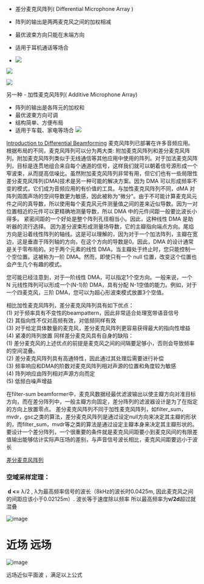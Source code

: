 -   差分麦克风阵列( Differential Microphone Array )

-   阵列的输出是两两麦克风之间的加权相减
-   最优波束方向只能在末端方向
-   适用于耳机通话等场合
- ![](https://pic1.zhimg.com/80/v2-267ffebb4bf108f1459166ac50dd0850_720w.webp)

![](https://pic3.zhimg.com/80/v2-1d98a0d136d8e2bed476332d563d5b9a_720w.webp)

![](https://pic4.zhimg.com/80/v2-bf288692c649d84ce472180caf46c867_720w.webp)

另一种 -   加性麦克风阵列( Additive Microphone Array)

-   阵列的输出是各阵元的加权和
-   最优波束方向可调
-   结构简单、方便布局
-   适用于车载、家电等场合
![](https://pic3.zhimg.com/80/v2-9ec84609b72748ec6a9c0b55d120b1e2_720w.webp)

[Introduction to Differential Beamforming](https://ww2.mathworks.cn/help/phased/ug/introduction-to-differential-beamforming.html)
麦克风阵列已部署在许多音频应用。根据布局的不同，麦克风阵列可以分为两大类: 附加麦克风阵列和差分麦克风阵列。附加麦克风阵列类似于无线通信等其他应用中使用的阵列。对于加法麦克风阵列，目标是连贯地组合来自每个通道的信号，这样我们就可以朝着信号源形成一个窄波束，从而提高信噪比。虽然附加麦克风阵列非常有用，但它们也有一些局限性
差分麦克风阵列(DMA)技术是另一种可能的解决方案。因为 DMA 可以形成频率不变的模式，它们成为音频应用的有价值的工具。与加性麦克风阵列不同，dMA 对阵列周围声场的空间导数更为敏感，因此被称为“微分”。由于不可能计算麦克风元件之间的真导数，所以使用每个麦克风元件测量值之间的差来近似导数。因为一对位置相近的元件可以更精确地测量导数，所以 DMA 中的元件间距一般要比波长小得多。
紧密间距的一个好处是整个阵列孔径相当小。因此，这种线性 DMA 是助听器的流行选择。
因为差分波束形成测量场导数，它的主瓣指向端点方向。尾焰方向是沿着线性阵列的轴线。这是可以理解的，因为对于一个加法阵列，主瓣在宽边，这是垂直于阵列轴的方向，在这个方向的导数是0。因此，DMA 的设计通常是关于零布局的。对于两个元素的线性 DMA，当主瓣处于终止时，您只能控制一个空位置。这被称为一阶 DMA。然而，即使只有一个 null 位置，改变这个位置也会产生几个有趣的模式。

您可能已经注意到，对于一阶线性 DMA，可以指定1个空方向。一般来说，一个 N 元线性阵列可以形成一个(N-1)阶 DMA，具有分配 N-1空值的能力。例如，对于一个四麦克风，三阶 DMA，您可以为超心形波束模式放置3个空值。

相比加性麦克风阵列，差分麦克风阵列具有如下优点：  
(1) 对于频率具有不变性的beampattern，因此非常适合处理宽带语音信号  
(2) 其指向性不仅对高频有效，对低频同样有效  
(3) 对于给定具体数量的麦克风，差分麦克风阵列更容易获得最大的指向性增益  
(4) 紧凑的阵列放置
同样差分麦克风具有自身的缺陷：  
(1) 差分麦克风的上述优点的前提是麦克风之间的间隔要足够小，否则会导致频率的空间混叠。  
(2) 差分麦克风阵列具有高通特性，因此通过其处理后需要进行补偿  
(3) 频率响应和DMA的阶数对麦克风阵列相对声源的位置和角度较为敏感  
(4) 阵列响应由阵列相对声源方向而定  
(5) 低频白噪声增益

在filter-sum beamformer中，麦克风数据经最优滤波输出以使主瓣方向对准目标方向，而在差分阵列中，一般主瓣方向固定，差分阵列的滤波器设计是为了在指定的方向上放置零点。
差分麦克风阵列不同于加性麦克风阵列，如filter_sum，mvdr，gsc之类的算法，差分麦克风阵列是通过设定null方向来决定其主瓣的形状的，而filter_sum，mvdr等之类的算法是通过设定主瓣本身来决定其主瓣形状的。
要设计一个差分阵列，一个很重要的条件就是麦克风间距要小到麦克风间的有限差值输出能够估计实际声压场的差别，与声音信号波长相比，麦克风间距要远小于波长

[差分麦克风阵列](https://blog.csdn.net/u010592995/article/details/78762599?spm=1001.2101.3001.6650.1&utm_medium=distribute.pc_relevant.none-task-blog-2%7Edefault%7ECTRLIST%7ERate-1-78762599-blog-125119542.t0_edu_mlt&depth_1-utm_source=distribute.pc_relevant.none-task-blog-2%7Edefault%7ECTRLIST%7ERate-1-78762599-blog-125119542.t0_edu_mlt&utm_relevant_index=2)

### 空域采样定理：

 **d <=** λ/2 , λ为最高频率信号的波长（8kHz的波长时0.0425m, 因此麦克风之间的间距应该小于0.02125m）. 
波长等于速度除以频率  所以最高频率为**v/2d**超过就混叠

![image](https://cdn.staticaly.com/gh/andyye1999/image-hosting@master/20221112/image.66ssna8waeg0.webp)

# 近场 远场
![image](https://cdn.staticaly.com/gh/andyye1999/image-hosting@master/20221016/image.77gerr81a7o0.webp)

远场近似平面波 ，满足以上公式

